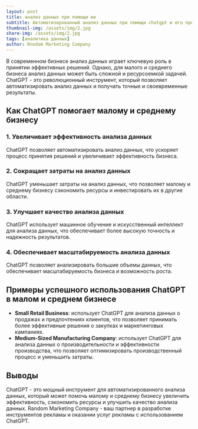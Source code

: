 ```yaml
---
layout: post
title: анализ данных при помощи ии
subtitle: Автоматизированный анализ данных при помощи chatgpt и его преимущества для малого и среднего бизнеса 
thumbnail-img: /assets/img/2.jpg
share-img: /assets/img/2.jpg
tags: [аналитика данных]
author: Rnndom Marketing Company
---
```


В современном бизнесе анализ данных играет ключевую роль в принятии эффективных решений. Однако, для малого и среднего бизнеса анализ данных может быть сложной и ресурсоемкой задачей. ChatGPT - это революционный инструмент, который позволяет автоматизировать анализ данных и получать точные и своевременные результаты.

Как ChatGPT помогает малому и среднему бизнесу
---------------------------------------------

### 1. Увеличивает эффективность анализа данных

ChatGPT позволяет автоматизировать анализ данных, что ускоряет процесс принятия решений и увеличивает эффективность бизнеса.

### 2. Сокращает затраты на анализ данных

ChatGPT уменьшает затраты на анализ данных, что позволяет малому и среднему бизнесу сэкономить ресурсы и инвестировать их в другие области.

### 3. Улучшает качество анализа данных

ChatGPT использует машинное обучение и искусственный интеллект для анализа данных, что обеспечивает более высокую точность и надежность результатов.

### 4. Обеспечивает масштабируемость анализа данных

ChatGPT позволяет анализировать большие объемы данных, что обеспечивает масштабируемость бизнеса и возможность роста.

Примеры успешного использования ChatGPT в малом и среднем бизнесе
----------------------------------------------------------------

* **Small Retail Business**: использует ChatGPT для анализа данных о продажах и предпочтениях клиентов, что позволяет принимать более эффективные решения о закупках и маркетинговых кампаниях.
* **Medium-Sized Manufacturing Company**: использует ChatGPT для анализа данных о производительности и эффективности производства, что позволяет оптимизировать производственный процесс и уменьшить затраты.

Выводы
----------

ChatGPT - это мощный инструмент для автоматизированного анализа данных, который может помочь малому и среднему бизнесу увеличить эффективность, сэкономить ресурсы и улучшить качество анализа данных. Random Marketing Company - ваш партнер в разработке инструментов рекламы и оказании услуг рекламы с использованием ChatGPT.

